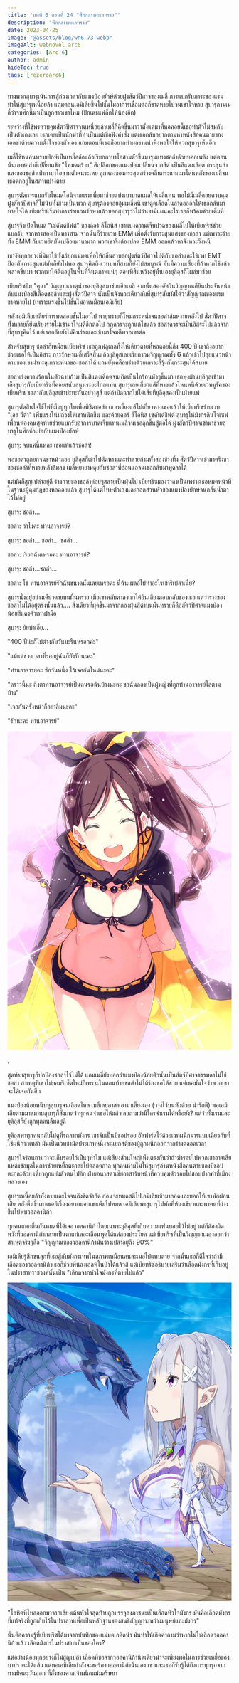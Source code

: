```yaml
---
title: 'บทที่ 6 ตอนที่ 24 "ศึกกลางทะเลทราย"'
description: "ศึกกลางทะเลทราย"
date: 2023-04-25
image: "@assets/blog/wn6-73.webp"
imageAlt: webnovel arc6
categories: [Arc 6]
author: admin
hideToc: true
tags: [rezeroarc6]
---
```

ทางพวกสุบารุเน้นการสู้ถ่วงเวลากับแมงป่องยักษ์ด้วยฝูงสัตว์ปีศาจของเมลี่ การแบกรับภาระของแรมทำให้สุบารุเหนื่อยล้า แถมตอนเอมิเลียขึ้นไปชั้นไมอาการเชื่อมต่อก็ขาดหายไปจนเขาใจหาย สุบารุถามเมลี่ว่าจบศึกนี้มาเป็นลูกสาวเขาไหม (ปักเดธแฟล็กให้น้องอีก)

ระหว่างที่ใช้พรควบคุมสัตว์ปีศาจจนเหนื่อยล้าเมลี่ก็คิดขึ้นมาว่าตั้งแต่มาที่หอคอยนี้เธอทำตัวไม่สมกับเป็นตัวเองเลย เธอเคยเป็นนักฆ่าที่ทำเป็นแต่เชื่อฟังคำสั่ง แต่เธอกลับอยากตามหาหนังสือคนตายของเอลซ่าด้วยความตั้งใจของตัวเอง แถมตอนนี้เธอก็อยากทำผลงานน่าพึงพอใจให้พวกสุบารุเห็นอีก

เมลี่ใช้หนอนทรายยักษ์เป็นเหยื่อล่อแล้วเรียกกาบาโอสามตัวขึ้นมารุมแทงชอล่าด้วยหอกเพลิง แต่ตอนนั้นเองชอล่าก็เปลี่ยนเข้า "โหมดดุร้าย" สีเปลือกของแมงป่องเปลี่ยนจากสีดำเป็นสีแดงเลือด กระสุนลำแสงของชอล่าเป่ากาบาโอสามตัวจนระเหย ลูกหลงของกระสุนสร้างคลื่นกระแทกมาโดนหลังของเมลี่จนเธอตกอยู่ในสภาพปางตาย

สุบารุตัดการแบกรับโหมดโอนิจากแรมเพื่อมาช่วยแบ่งเบาบาดแผลให้เมลี่แทน พอไม่มีเมลี่คอยควบคุม ฝูงสัตว์ปีศาจก็ไม่นับทั้งสามเป็นพวก สุบารุต้องคอยอุ้มเมลี่หนี เขาดูดเลือดในลำคอออกให้เธอกลับมาหายใจได้ เบียทริซเริ่มทำการร่ายเวทรักษาแล้วบอกสุบารุว่าไม่ว่าเขามีแผนอะไรเธอก็พร้อมช่วยเต็มที่

สุบารุจึงเปิดโหมด "เซคันด์ชิฟต์" ของคอร์ ลีโอนิส เขาแบ่งความเจ็บปวดของเมลี่ไปให้เบียทริซช่วยแบกรับ จากหารสองเป็นหารสาม จากนั้นก็ร่ายเวท EMM เพื่อตั้งรับกระสุนแสงของชอล่า แต่เพราะร่ายทั้ง EMM กับเวทฮีลมันเปลืองมานามาก พวกเขาจึงต้องปลด EMM ออกแล้วหาจังหวะวิ่งหนี

เขางัดทุกอย่างที่มีมาใช้ทั้งเรียกแม่มดเพื่อให้กลิ่นสาบล่อฝูงสัตว์ปีศาจไปตีกับชอล่าและใช้เวท EMT ป้องกันกระสุนแต่มันก็ยังไม่พอ สุบารุคิดถึงเวทบทที่สามก็ยังไม่สมบูรณ์ มันมีความเสี่ยงที่ถ้าหากใช้แล้วพลาดขึ้นมา พวกเขาได้ติดอยู่ในพื้นที่จินตภาพแน่ๆ ตอนที่สิ้นหวังอยู่นั้นเองยุลิอุสก็โผล่มาช่วย

เบียทริซยืม "คูอา" วิญญาณธาตุน้ำของยุลิอุสมาช่วยฮีลเมลี่ จากนั้นสองอัศวินวิญญาณก็ยืนประจันหน้ากับแมงป่องสีเลือดชอล่าและฝูงสัตว์ปีศาจ นั่นเป็นจังหวะเดียวกับที่สุบารุสัมผัสได้ว่าสัญญาณของแรมขาดหายไป (เพราะแรมขึ้นไปชั้นไมอาเหมือนเอมิเลีย)

หลังเอมิเลียเคลียร์การทดสอบชั้นไมอาไป พายุทรายก็โหมกระหน่ำจนชอล่าล้มหงายหลังไป สัตว์ปีศาจทั้งหลายก็ยืนเรียงรายไม่เข้ามาโจมตีอีกต่อไป กฏควรจะถูกแก้ไขแล้ว ชอล่าควรจะเป็นอิสระไปแล้วจากที่สุบารุคิดไว้ แต่เธอกลับยังไม่คืนร่างและเข้ามาโจมตีพวกเขาต่อ

สำหรับสุบารุ ชอล่าก็เหมือนเบียทริซ เธอถูกฟลูเกลทิ้งให้เดียวดายที่หอคอยนี้ถึง 400 ปี เขาถึงอยากช่วยเธอให้เป็นอิสระ การรักษาเมลี่เสร็จสิ้นแล้วยุลิอุสเลยเรียกรวมวิญญาณทั้ง 6 แล้วเข้าไปลุยแนวหน้า ดาบของเขาผ่าทะลุเกราะหนาของชอล่าได้ แถมยังเคลือบร่างด้วยเกราะสีรุ้งกันกระสุนได้สบาย

ชอล่าเร่งความร้อนในตัวฉาบก้ามเป็นสีแดงเดือดจนเกิดเป็นไอร้อนมัวๆขึ้นมา เธอพุ่งผ่านยุลิอุสเข้ามาเล็งสุบารุกับเบียทริซที่คอยสนับสนุนระยะไกลแทน สุบารุเลยเกี่ยวแส้ที่หางแล้วโหนหนีด้วยเวทมูรัคของเบียทริซ ชอล่ากับยุลิอุสเข้าปะทะกันอย่างสูสี แต่ถ้าปิดฉากไม่ได้เสียทียุลิอุสคงเป็นฝ่ายแพ้

สุบารุตัดสินใจใช้ไพ่ที่มีอยู่ทุกใบเพื่อพิชิตชอล่า เขาเหวี่ยงแส้ไปเกี่ยวหางเธอแล้วให้เบียทริซร่ายเวท "เอล วีต้า" เพิ่มแรงโน้มถ่วงให้เขาหนักขึ้น และด้วยคอร์ ลีโอนิส เซคันด์ชิฟต์ สุบารุให้มังกรดินโจเซฟเพื่อนพ้องคนสุดท้ายช่วยแบกรับอาการบาดเจ็บแทนเมลี่จนเธอลุกขึ้นสู้ต่อได้ ฝูงสัตว์ปีศาจเข้ามาช่วยสุบารุในศึกชักเย่อกับแมงป่องยักษ์

สุบารุ: จบแค่นี้แหละ เธอแพ้แล้วชอล่า!

พอชอล่าถูกยกจนขาหน้าลอย ยุลิอุสก็เข้าไปตัดหางและทำลายก้ามทั้งสองข้างทิ้ง สัตว์ปีศาจเข้ามาตรึงขาของชอล่าที่หงายหลังล้มลง เมลี่พยายามคุยกับชอล่าที่อ่อนแอจนเธอกลับมาพูดจาได้

แต่มันก็สูญเปล่าอยู่ดี ร่างกายของชอล่าค่อยๆสลายเป็นฝุ่นไป เบียทริซมองว่าคงเป็นเพราะเธอหมดหน้าที่ในฐานะผู้คุมกฏของหอคอยแล้ว สุบารุได้แต่โทษตัวเองและกอดส่วนหัวของแมงป่องยักษ์จนกลั้นน้ำตาไว้ไม่อยู่

สุบารุ: ชอล่า...

ชอล่า: ว่าไงคะ ท่านอาจารย์?

สุบารุ: ชอล่า... ชอล่า... ชอล่า...

ชอล่า: เรียกฉันเหรอคะ ท่านอาจารย์?

สุบารุ: ชอล่า...ชอล่า...

ชอล่า: โธ่ ท่านอาจารย์รักฉันขนาดนั้นเลยเหรอคะ นี่ฉันเผลอไปทำอะไรเข้ารึเปล่าเนี่ย?

สุบารุนั่งอยู่อย่างเดียวดายบนผืนทราย เมื่อเขาหลับตาลงเขาได้ยินเสียงตอบกลับของเธอ แต่ว่าร่างของชอล่าไม่ได้อยู่ตรงนั้นแล้ว.... สิ่งเดียวที่ผุดขึ้นมาจากกองฝุ่นสีดำบนผืนทรายก็คือสัตว์ปีศาจแมงป่องน้อยสีแดงตัวเท่าฝ่ามือ

สุบารุ: ยัยบ้าเอ๊ย...

"400 ปีน่ะก็ไม่ต่างกับวันมะรืนหรอกค่ะ"

"แม้แต่ช่วงเวลาที่รออยู่ฉันก็ยังรักนะคะ"

"ท่านอาจารย์คะ ซักวันหนึ่ง ไว้เจอกันใหม่นะคะ"

"คราวนี้น่ะ ถึงตาท่านอาจารย์เป็นคนรอฉันบ้างนะคะ ขอฉันลองเป็นผู้หญิงที่ถูกท่านอาจารย์ไล่ตามบ้าง”

"เจอกันครั้งหน้าก็อย่าลืมนะคะ"

"รักนะคะ ท่านอาจารย์"

![Pleiades Watchtower](../../assets/blog/wn6-74.webp)

.

สุดท้ายสุบารุก็ปกป้องชอล่าไว้ไม่ได้ แถมเมลี่ยังบอกว่าแมงป่องน้อยตัวนั้นเป็นสัตว์ปีศาจธรรมดาไม่ใช่ชอล่า สาเหตุที่เขาไม่ยอมรีเซ็ตใหม่ก็เพราะในตอนท้ายชอล่าไม่ได้ร้องขอให้ช่วย แต่เธอมั่นใจว่าพวกเขาจะได้เจอกันอีก

แมงป่องน้อยหนีบหูสุบารุจนเลือดไหล เมลี่เลยอาสาเอามาเลี้ยงเอง (วางไว้บนหัวด้วย น่ารักดี) พอเอมิเลียตามมาสมทบสุบารุก็สังเกตว่าทุกคนจำเธอได้แล้วเลยถามว่ามีใครจำเรมได้หรือยัง? แต่ว่าทั้งเรมและยุลิอุสก็ยังถูกทุกคนลืมอยู่ดี

ยุลิอุสพาทุกคนกลับไปดูที่รถลากมังกร เขาจับเป็นบิชอปรอย อัลฟาร์ดไว้ด้วยเวทผนึกมารแบบเดียวกับที่ใช้ผนึกซาเทล่า มันเป็นเวทชามัคประเภทหนึ่งจะแยกสติของผู้ถูกผนึกออกจากร่างตลอดเวลา

สุบารุใจร้อนถามว่าจะเก็บรอยไว้เป็นๆทำไม แต่เสียงส่วนใหญ่เห็นตรงกันว่าถ้าฆ่ารอยไปพวกเขาอาจเสียแหล่งข้อมูลในการช่วยเหยื่อตะกละไปตลอดกาล ทุกคนห้ามไม่ให้สุบารุอ่านหนังสือคนตายของบิชอปตะกละด้วย เดี๋ยวถูกแย่งตัวตนไปอีก ฝ่ายอนาสตาเซียอาสารับหน้าที่ควบคุมตัวรอยไปสอบปากคำที่เมืองหลวงเอง

สุบารุเหนื่อยล้าทั้งกายและใจจนถึงขีดจำกัด ก่อนจะหมดสติไปเอมิเลียเข้ามากอดและบอกให้เขาพักผ่อนเสีย หลังตื่นขึ้นมาเธอมีเรื่องอยากบอกเขาเต็มไปหมด เอมิเลียพาสุบารุไปพักที่ห้องเขียวและพาคนที่ว่างขึ้นไปพบวอลคานิก้า

ทุกคนแตกตื่นกันหมดที่ได้เจอวอลคานิก้าโดยเฉพาะยุลิอุสที่เก็บความแฟนบอยไว้ไม่อยู่ แต่ก็ต้องผิดหวังที่วอลคานิก้ากลายเป็นตาแก่เลอะเลือนพูดได้แค่สองประโยค แต่เบียทริซที่เป็นวิญญาณมองออกว่าสาเหตุจริงๆคือ "วิญญาณของวอลคานิก้ามันว่างเปล่าอยู่ถึง 90%"

เอมิเลียรู้สึกขนลุกที่เธอสู้กับมังกรเทพในสภาพเหมือนคนละเมอไปแทบตาย จากนั้นเธอก็ดีใจว่าถ้ามีเลือดของวอลคานิก้าเธอก็ช่วยพี่น้องเอลฟ์ในป่าได้แล้วสิ แต่เบียทริซอธิบายเสริมว่าเลือดมังกรที่เก็บอยู่ในปราสาทราชวงศ์นั้นเป็น "เลือดจากหัวใจมังกรที่ตายไปแล้ว"

![Pleiades Watchtower](../../assets/blog/wn6-75.webp)

"โลหิตที่ไหลออกมาจากเสียงเต้นหัวใจสุดท้ายถูกบรรจุลงภาชนะเป็นเลือดหัวใจมังกร มันคือเลือดมังกรที่แท้จริงที่ถูกเก็บไว้ในปราสาทเพื่อเป็นหลักฐานของสนธิสัญญาระหว่างมนุษย์และมังกร"

นั่นคือความรู้ที่เบียทริซได้มาจากบันทึกของแม่มดเอคิดน่า มันทำให้เกิดคำถามว่าหากไม่ใช่เลือดวอลคานิก้าแล้ว เลือดมังกรในปราสาทเป็นของใคร?

แต่อย่างน้อยทุกอย่างก็ไม่สูญเปล่า เลือดที่ขอจากวอลคานิก้านิดเดียวน่าจะเพียงพอในการช่วยเหยื่อของบาปราคะได้แล้ว แต่พอเอมิเลียกำลังจะขอร้องวอลคานิก้านั่นเอง เขาและเธอก็รับรู้ได้ถึงการบุกรุกจากทางทิศตะวันออก ที่ตั้งของศาลเจ้าผนึกแม่มดริษยา